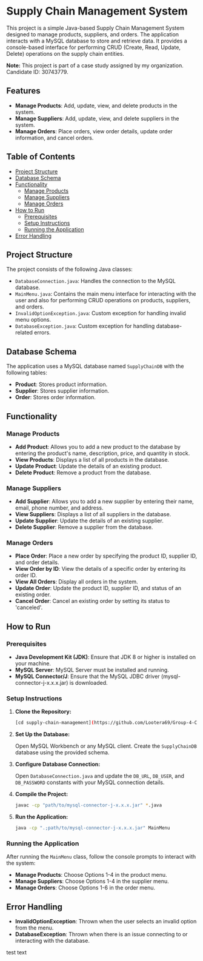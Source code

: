 # Supply Chain Management System

This project is a simple Java-based Supply Chain Management System designed to manage products, suppliers, and orders. The application interacts with a MySQL database to store and retrieve data. It provides a console-based interface for performing CRUD (Create, Read, Update, Delete) operations on the supply chain entities.

**Note:** This project is part of a case study assigned by my organization. Candidate ID: 30743779.


## Features

- **Manage Products**: Add, update, view, and delete products in the system.
- **Manage Suppliers**: Add, update, view, and delete suppliers in the system.
- **Manage Orders**: Place orders, view order details, update order information, and cancel orders.

## Table of Contents

- [Project Structure](#project-structure)
- [Database Schema](#database-schema)
- [Functionality](#functionality)
  - [Manage Products](#manage-products)
  - [Manage Suppliers](#manage-suppliers)
  - [Manage Orders](#manage-orders)
- [How to Run](#how-to-run)
  - [Prerequisites](#prerequisites)
  - [Setup Instructions](#setup-instructions)
  - [Running the Application](#running-the-application)
- [Error Handling](#error-handling)

## Project Structure

The project consists of the following Java classes:

- `DatabaseConnection.java`: Handles the connection to the MySQL database.
- `MainMenu.java`: Contains the main menu interface for interacting with the user and also for performing CRUD operations on products, suppliers, and orders.
- `InvalidOptionException.java`: Custom exception for handling invalid menu options.
- `DatabaseException.java`: Custom exception for handling database-related errors.

## Database Schema

The application uses a MySQL database named `SupplyChainDB` with the following tables:

- **Product**: Stores product information.
- **Supplier**: Stores supplier information.
- **Order**: Stores order information.

## Functionality

### Manage Products

- **Add Product**: Allows you to add a new product to the database by entering the product's name, description, price, and quantity in stock.
- **View Products**: Displays a list of all products in the database.
- **Update Product**: Update the details of an existing product.
- **Delete Product**: Remove a product from the database.

### Manage Suppliers

- **Add Supplier**: Allows you to add a new supplier by entering their name, email, phone number, and address.
- **View Suppliers**: Displays a list of all suppliers in the database.
- **Update Supplier**: Update the details of an existing supplier.
- **Delete Supplier**: Remove a supplier from the database.

### Manage Orders

- **Place Order**: Place a new order by specifying the product ID, supplier ID, and order details.
- **View Order by ID**: View the details of a specific order by entering its order ID.
- **View All Orders**: Display all orders in the system.
- **Update Order**: Update the product ID, supplier ID, and status of an existing order.
- **Cancel Order**: Cancel an existing order by setting its status to 'canceled'.

## How to Run

### Prerequisites

- **Java Development Kit (JDK)**: Ensure that JDK 8 or higher is installed on your machine.
- **MySQL Server**: MySQL Server must be installed and running.
- **MySQL Connector/J**: Ensure that the MySQL JDBC driver (mysql-connector-j-x.x.x.jar) is downloaded.

### Setup Instructions

1. **Clone the Repository:**

    ```bash
    [cd supply-chain-management](https://github.com/Lootera69/Group-4-CaseStudy-30743779.git)
    ```

2. **Set Up the Database:**

    Open MySQL Workbench or any MySQL client. Create the `SupplyChainDB` database using the provided schema.

3. **Configure Database Connection:**

    Open `DatabaseConnection.java` and update the `DB_URL`, `DB_USER`, and `DB_PASSWORD` constants with your MySQL connection details.

4. **Compile the Project:**

    ```bash
    javac -cp "path/to/mysql-connector-j-x.x.x.jar" *.java
    ```

5. **Run the Application:**

    ```bash
    java -cp ".;path/to/mysql-connector-j-x.x.x.jar" MainMenu
    ```

### Running the Application

After running the `MainMenu` class, follow the console prompts to interact with the system:

- **Manage Products**: Choose Options 1-4 in the product menu.
- **Manage Suppliers**: Choose Options 1-4 in the supplier menu.
- **Manage Orders**: Choose Options 1-6 in the order menu.

## Error Handling

- **InvalidOptionException**: Thrown when the user selects an invalid option from the menu.
- **DatabaseException**: Thrown when there is an issue connecting to or interacting with the database.

test text